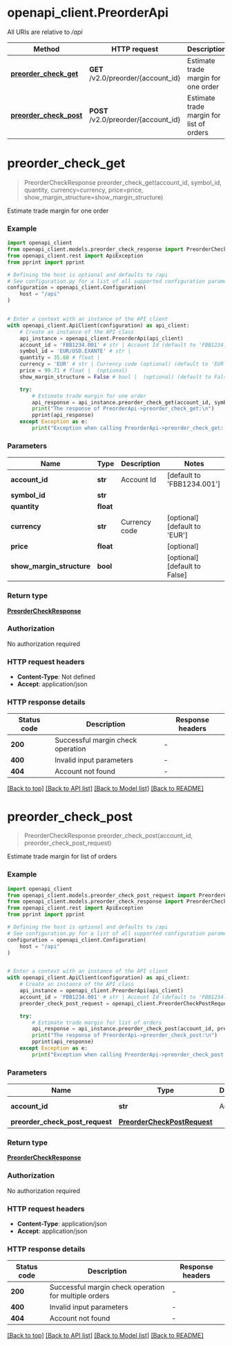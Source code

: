 # openapi_client.PreorderApi

All URIs are relative to */api*

Method | HTTP request | Description
------------- | ------------- | -------------
[**preorder_check_get**](PreorderApi.md#preorder_check_get) | **GET** /v2.0/preorder/{account_id} | Estimate trade margin for one order
[**preorder_check_post**](PreorderApi.md#preorder_check_post) | **POST** /v2.0/preorder/{account_id} | Estimate trade margin for list of orders


# **preorder_check_get**
> PreorderCheckResponse preorder_check_get(account_id, symbol_id, quantity, currency=currency, price=price, show_margin_structure=show_margin_structure)

Estimate trade margin for one order

### Example


```python
import openapi_client
from openapi_client.models.preorder_check_response import PreorderCheckResponse
from openapi_client.rest import ApiException
from pprint import pprint

# Defining the host is optional and defaults to /api
# See configuration.py for a list of all supported configuration parameters.
configuration = openapi_client.Configuration(
    host = "/api"
)


# Enter a context with an instance of the API client
with openapi_client.ApiClient(configuration) as api_client:
    # Create an instance of the API class
    api_instance = openapi_client.PreorderApi(api_client)
    account_id = 'FBB1234.001' # str | Account Id (default to 'FBB1234.001')
    symbol_id = 'EUR/USD.EXANTE' # str | 
    quantity = 35.68 # float | 
    currency = 'EUR' # str | Currency code (optional) (default to 'EUR')
    price = 99.71 # float |  (optional)
    show_margin_structure = False # bool |  (optional) (default to False)

    try:
        # Estimate trade margin for one order
        api_response = api_instance.preorder_check_get(account_id, symbol_id, quantity, currency=currency, price=price, show_margin_structure=show_margin_structure)
        print("The response of PreorderApi->preorder_check_get:\n")
        pprint(api_response)
    except Exception as e:
        print("Exception when calling PreorderApi->preorder_check_get: %s\n" % e)
```



### Parameters


Name | Type | Description  | Notes
------------- | ------------- | ------------- | -------------
 **account_id** | **str**| Account Id | [default to &#39;FBB1234.001&#39;]
 **symbol_id** | **str**|  | 
 **quantity** | **float**|  | 
 **currency** | **str**| Currency code | [optional] [default to &#39;EUR&#39;]
 **price** | **float**|  | [optional] 
 **show_margin_structure** | **bool**|  | [optional] [default to False]

### Return type

[**PreorderCheckResponse**](PreorderCheckResponse.md)

### Authorization

No authorization required

### HTTP request headers

 - **Content-Type**: Not defined
 - **Accept**: application/json

### HTTP response details

| Status code | Description | Response headers |
|-------------|-------------|------------------|
**200** | Successful margin check operation |  -  |
**400** | Invalid input parameters |  -  |
**404** | Account not found |  -  |

[[Back to top]](#) [[Back to API list]](../README.md#documentation-for-api-endpoints) [[Back to Model list]](../README.md#documentation-for-models) [[Back to README]](../README.md)

# **preorder_check_post**
> PreorderCheckResponse preorder_check_post(account_id, preorder_check_post_request)

Estimate trade margin for list of orders

### Example


```python
import openapi_client
from openapi_client.models.preorder_check_post_request import PreorderCheckPostRequest
from openapi_client.models.preorder_check_response import PreorderCheckResponse
from openapi_client.rest import ApiException
from pprint import pprint

# Defining the host is optional and defaults to /api
# See configuration.py for a list of all supported configuration parameters.
configuration = openapi_client.Configuration(
    host = "/api"
)


# Enter a context with an instance of the API client
with openapi_client.ApiClient(configuration) as api_client:
    # Create an instance of the API class
    api_instance = openapi_client.PreorderApi(api_client)
    account_id = 'FBB1234.001' # str | Account Id (default to 'FBB1234.001')
    preorder_check_post_request = openapi_client.PreorderCheckPostRequest() # PreorderCheckPostRequest | 

    try:
        # Estimate trade margin for list of orders
        api_response = api_instance.preorder_check_post(account_id, preorder_check_post_request)
        print("The response of PreorderApi->preorder_check_post:\n")
        pprint(api_response)
    except Exception as e:
        print("Exception when calling PreorderApi->preorder_check_post: %s\n" % e)
```



### Parameters


Name | Type | Description  | Notes
------------- | ------------- | ------------- | -------------
 **account_id** | **str**| Account Id | [default to &#39;FBB1234.001&#39;]
 **preorder_check_post_request** | [**PreorderCheckPostRequest**](PreorderCheckPostRequest.md)|  | 

### Return type

[**PreorderCheckResponse**](PreorderCheckResponse.md)

### Authorization

No authorization required

### HTTP request headers

 - **Content-Type**: application/json
 - **Accept**: application/json

### HTTP response details

| Status code | Description | Response headers |
|-------------|-------------|------------------|
**200** | Successful margin check operation for multiple orders |  -  |
**400** | Invalid input parameters |  -  |
**404** | Account not found |  -  |

[[Back to top]](#) [[Back to API list]](../README.md#documentation-for-api-endpoints) [[Back to Model list]](../README.md#documentation-for-models) [[Back to README]](../README.md)

